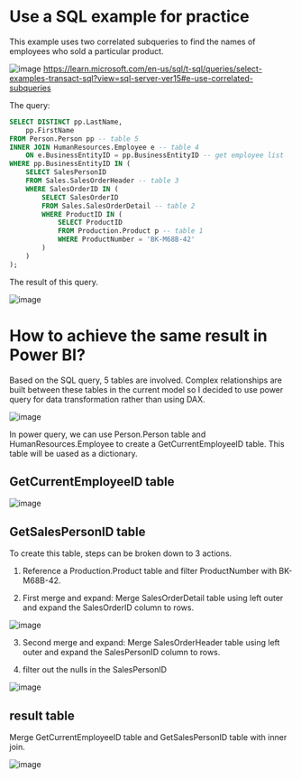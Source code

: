 # Use a SQL example for practice
This example uses two correlated subqueries to find the names of employees who sold a particular product.

![image](https://github.com/ccsmat/pbi-practice-1/assets/29472739/56266327-cc62-4440-8a2b-1f0fd18ce237)
https://learn.microsoft.com/en-us/sql/t-sql/queries/select-examples-transact-sql?view=sql-server-ver15#e-use-correlated-subqueries

The query:

```sql
SELECT DISTINCT pp.LastName,
    pp.FirstName
FROM Person.Person pp -- table 5
INNER JOIN HumanResources.Employee e -- table 4
    ON e.BusinessEntityID = pp.BusinessEntityID -- get employee list
WHERE pp.BusinessEntityID IN (
    SELECT SalesPersonID
    FROM Sales.SalesOrderHeader -- table 3
    WHERE SalesOrderID IN (
        SELECT SalesOrderID
        FROM Sales.SalesOrderDetail -- table 2
        WHERE ProductID IN (
            SELECT ProductID
            FROM Production.Product p -- table 1
            WHERE ProductNumber = 'BK-M68B-42'
        )
    )
);
```

The result of this query.

![image](https://github.com/ccsmat/pbi-practice-1/assets/29472739/2beb2d08-effb-4a84-9689-174888121477)

# How to achieve the same result in Power BI?
Based on the SQL query, 5 tables are involved. Complex relationships are built between these tables in the current model so I decided to use power query for data transformation rather than using DAX.

![image](https://github.com/ccsmat/pbi-practice-1/assets/29472739/c886b76e-ab83-4d8b-bd33-bbe20d6f887d)

In power query, we can use Person.Person table and HumanResources.Employee to create a GetCurrentEmployeeID table. This table will be uased as a dictionary.

## GetCurrentEmployeeID table

![image](https://github.com/ccsmat/pbi-practice-1/assets/29472739/35a386de-ba1a-4faa-8595-5a7bc6ebc16a)

## GetSalesPersonID table

To create this table, steps can be broken down to 3 actions.

1. Reference a Production.Product table and filter ProductNumber with BK-M68B-42.

2. First merge and expand: Merge SalesOrderDetail table using left outer and expand the SalesOrderID column to rows.

![image](https://github.com/ccsmat/pbi-practice-1/assets/29472739/1db1edb1-f590-4c0d-8ca5-843011e854ab)

3. Second merge and expand: Merge SalesOrderHeader table using left outer and expand the SalesPersonID column to rows.

4. filter out the nulls in the SalesPersonID

![image](https://github.com/ccsmat/pbi-practice-1/assets/29472739/e0deef9b-b55f-40d9-8668-7aef50b0c40a)

## result table

Merge GetCurrentEmployeeID table and GetSalesPersonID table with inner join.

![image](https://github.com/ccsmat/pbi-practice-1/assets/29472739/a838af7d-e03c-440a-beef-7bb085a5093c)


